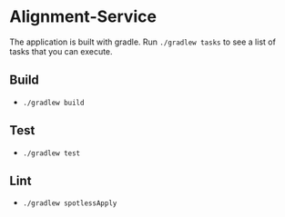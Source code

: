 # Alignment-Service

The application is built with gradle.
Run `./gradlew tasks` to see a list of tasks that you can execute.

## Build
 - `./gradlew build`

## Test
 - `./gradlew test`

## Lint
 - `./gradlew spotlessApply`